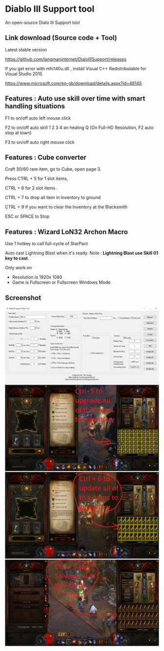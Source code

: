 # Diablo III Support tool
An open-source Dialo III Support tool

Link download (Source code + Tool)
------------
Latest stable version

https://github.com/langmaninternet/DialoIIISupport/releases



If you get error with mfc140u.dll , install Visual C++ Redistributable for Visual Studio 2015

https://www.microsoft.com/en-gb/download/details.aspx?id=48145



Features : Auto use skill over time with smart handling situations
------------

F1 to on/off auto left mouse click

F2 to on/off auto skill 1 2 3 4 an healing Q (On Full-HD Resolution, F2 auto stop at town)

F3 to on/off auto right mouse click



Features : Cube converter
------------

Craft 30/60 rare item, go to Cube, open page 3. 

Press CTRL + 5 for 1 slot items,  

CTRL + 6 for 2 slot items .

CTRL + 7 to drop all item in Inventory to ground

CTRL + 9 if you want to clear the Inventory at the Blacksmith

ESC or SPACE to Stop 


Features : Wizard LoN32 Archon Macro
------------
Use 1 hotkey to call full-cycle of StarPact

Auto cast Lightning Blast when it's ready. Note : **Lightning Blast use Skill 01 key to cast**.

Only work on
+ Resolution is 1920x 1080 
+ Game is Fullscreen or Fullscreen Windows Mode



Screenshot
------------
![](FinalRelease/Screen05.png)
![](FinalRelease/Cube02.png)
![](FinalRelease/Cube03.png)
![](FinalRelease/Cube04.png)


